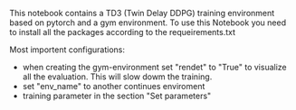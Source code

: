 This notebook contains a TD3 (Twin Delay DDPG) training environment based on pytorch and a gym environment.
To use this Notebook you need to install all the packages according to the requeirements.txt

Most importent configurations:
- when creating the gym-environment set "rendet" to "True" to visualize all the evaluation. This will slow dowm the training.
- set "env_name" to another continues enviroment
- training parameter in the section "Set parameters"
